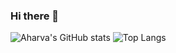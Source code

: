 ### Hi there 👋

<!--
**atharva-codes/atharva-codes** is a ✨ _special_ ✨ repository because its `README.md` (this file) appears on your GitHub profile.

Here are some ideas to get you started:

- 🔭 I’m currently working on ...
- 🌱 I’m currently learning ...
- 👯 I’m looking to collaborate on ...
- 🤔 I’m looking for help with ...
- 💬 Ask me about ...
- 📫 How to reach me: ...
- 😄 Pronouns: ...
- ⚡ Fun fact: ...
-->
![Aharva's GitHub stats](https://github-readme-stats.vercel.app/api?username=atharva-codes&show_icons=true&theme=highcontrast)
![Top Langs](https://github-readme-stats.vercel.app/api/top-langs/?username=atharva-codes&layout=compact)
